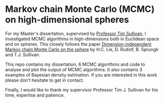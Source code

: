 # Markov chain Monte Carlo (MCMC) on high-dimensional spheres

For my Master's dissertation, supervised by [Professor Tim Sullivan][2], I investigated MCMC algorithms in high-dimensions both in Euclidean space and on spheres. This closely follows the paper [Dimension-independent Markov chain Monte Carlo on the sphere][1] by H.C. Lie, D. Rudolf, B. Sprungk and T.J. Sullivan.

This repo contains my dissertation, 6 MCMC algorithms and code to analyse and plot the output of MCMC algorithms. It also contains 3 examples of Bayesian density estimation. If you are interested in this work please don't hesitate to get in contact.

Finally, I would like to thank my supervisor Professor Tim J. Sullivan for his time, expertise and patience.

[1]: <https://arxiv.org/pdf/2112.12185.pdf> "Dimension-independent Markov chain Monte Carlo on the sphere"
[2]: <https://warwick.ac.uk/fac/sci/maths/people/staff/sullivan/> "Professor Tim Sullivan"